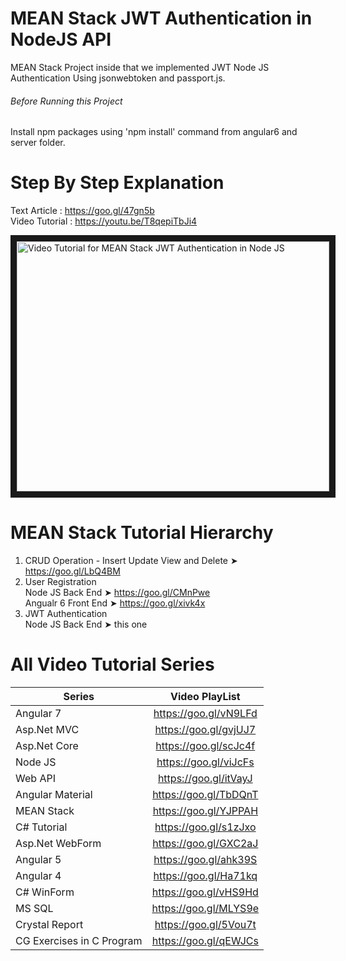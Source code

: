 # MEAN Stack JWT Authentication in NodeJS API
MEAN Stack Project inside that we implemented JWT Node JS Authentication Using jsonwebtoken and passport.js.

###### Before Running this Project
Install npm packages using 'npm install' command from angular6 and server folder. 
 
 # Step By Step Explanation
 
 Text Article : https://goo.gl/47gn5b <br/>
 Video Tutorial : https://youtu.be/T8qepiTbJi4
 
 <a href="http://www.youtube.com/watch?feature=player_embedded&v=T8qepiTbJi4
" target="_blank"><img src="http://img.youtube.com/vi/T8qepiTbJi4/0.jpg" 
alt="Video Tutorial for MEAN Stack JWT Authentication in Node JS" width="500" height="400" border="10" /></a>

# MEAN Stack Tutorial Hierarchy
1. CRUD Operation - Insert Update View and Delete ➤ https://goo.gl/LbQ4BM
2. User Registration <br/>
    Node JS Back End ➤ https://goo.gl/CMnPwe  <br/>
    Angualr 6 Front End ➤ https://goo.gl/xivk4x <br/>
3. JWT Authentication <br/>
    Node JS Back End  ➤ this one

# All Video Tutorial Series
| Series        | Video PlayList          |
| ------------- |:-------------:|
| Angular 7|https://goo.gl/vN9LFd  |
| Asp.Net MVC|https://goo.gl/gvjUJ7  |
| Asp.Net Core|https://goo.gl/scJc4f  |
| Node JS|https://goo.gl/viJcFs  |
| Web API|https://goo.gl/itVayJ  |
| Angular Material|https://goo.gl/TbDQnT  |
| MEAN Stack|https://goo.gl/YJPPAH  |
| C# Tutorial|https://goo.gl/s1zJxo  |
| Asp.Net WebForm|https://goo.gl/GXC2aJ  |
| Angular 5|https://goo.gl/ahk39S  |
| Angular 4|https://goo.gl/Ha71kq  |
| C# WinForm|https://goo.gl/vHS9Hd  |
| MS SQL|https://goo.gl/MLYS9e  |
| Crystal Report|https://goo.gl/5Vou7t  |
| CG Exercises in C Program|https://goo.gl/qEWJCs  |
